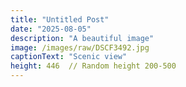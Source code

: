```yaml
---
title: "Untitled Post"
date: "2025-08-05"
description: "A beautiful image"
image: /images/raw/DSCF3492.jpg
captionText: "Scenic view"
height: 446  // Random height 200-500
---
```

